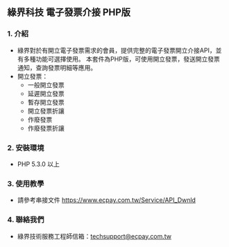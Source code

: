 ## 綠界科技 電子發票介接 PHP版

### 1. 介紹

* 綠界對於有開立電子發票需求的會員，提供完整的電子發票開立介接API，並有多種功能可選擇使用。 
  本套件為PHP版，可使用開立發票，發送開立發票通知，查詢發票明細等應用。
* 開立發票：
  * 一般開立發票   
  * 延遲開立發票
  * 暫存開立發票
  * 開立發票折讓
  * 作廢發票
  * 作廢發票折讓

### 2. 安裝環境

* PHP 5.3.0 以上

### 3. 使用教學

* 請參考串接文件 https://www.ecpay.com.tw/Service/API_Dwnld

### 4. 聯絡我們

* 綠界技術服務工程師信箱：techsupport@ecpay.com.tw



